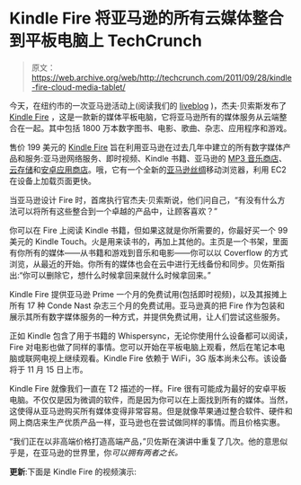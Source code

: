 # Kindle Fire 将亚马逊的所有云媒体整合到平板电脑上 TechCrunch

> 原文：<https://web.archive.org/web/http://techcrunch.com/2011/09/28/kindle-fire-cloud-media-tablet/>

今天，在纽约市的一次亚马逊活动上(阅读我们的 [liveblog](https://web.archive.org/web/20230204122515/https://techcrunch.com/2011/09/28/live-at-the-amazon-event-in-new-york-city/) )，杰夫·贝索斯发布了 [Kindle Fire](https://web.archive.org/web/20230204122515/https://techcrunch.com/2011/09/26/amazon-kindle-fire/) ，这是一款新的媒体平板电脑，它将亚马逊所有的媒体服务从云端整合在一起。其中包括 1800 万本数字图书、电影、歌曲、杂志、应用程序和游戏。

售价 199 美元的 [Kindle Fire](https://web.archive.org/web/20230204122515/http://www.amazon.com/gp/product/B0051VVOB2) 旨在利用亚马逊在过去几年中建立的所有数字媒体产品和服务:亚马逊网络服务、即时视频、Kindle 书籍、亚马逊的 [MP3 音乐商店](https://web.archive.org/web/20230204122515/https://techcrunch.com/2007/12/28/test-driving-amazons-mp3-store/)、[云存储](https://web.archive.org/web/20230204122515/https://techcrunch.com/2011/07/06/amazon-cloud-drive-now-to-include-unlimited-music-but-it-will-cost-20year/)和[安卓应用商店](https://web.archive.org/web/20230204122515/https://techcrunch.com/2011/03/22/amazon-android-app-store-3/)。哦，它有一个全新的[亚马逊丝绸](https://web.archive.org/web/20230204122515/https://techcrunch.com/2011/09/28/amazon-silk/)移动浏览器，利用 EC2 在设备上加载页面更快。

当亚马逊设计 Fire 时，首席执行官杰夫·贝索斯说，他们问自己，“有没有什么方法可以将所有这些整合到一个卓越的产品中，让顾客喜欢？”

你可以在 Fire 上阅读 Kindle 书籍，但如果这就是你所需要的，你最好买一个 99 美元的 Kindle Touch。火是用来读书的，再加上其他的。主页是一个书架，里面有你所有的媒体——从书籍和游戏到音乐和电影——你可以以 Coverflow 的方式浏览，从最近的开始。你所有的媒体也会在云中进行无线备份和同步。贝佐斯指出:“你可以删除它，想什么时候拿回来就什么时候拿回来。”

Kindle Fire 提供亚马逊 Prime 一个月的免费试用(包括即时视频)，以及其报摊上所有 17 种 Conde Nast 杂志三个月的免费试用。亚马逊真的把 Fire 作为包装和展示其所有数字媒体服务的一种方式，并提供免费试用，让人们尝试这些服务。

正如 Kindle 包含了用于书籍的 Whispersync，无论你使用什么设备都可以阅读，Fire 对电影也做了同样的事情。您可以开始在平板电脑上观看，然后在笔记本电脑或联网电视上继续观看。Kindle Fire 依赖于 WiFi，3G 版本尚未公布。该设备将于 11 月 15 日上市。

Kindle Fire 就像我们一直在 T2 描述的一样。Fire 很有可能成为最好的安卓平板电脑。不仅仅是因为微调的软件，而是因为你可以在上面找到所有的媒体。当然，这使得从亚马逊购买所有媒体变得非常容易。但是就像苹果通过整合软件、硬件和网上商店来生产优质产品一样，亚马逊也在尝试做同样的事情。而且价格实惠。

“我们正在以非高端价格打造高端产品，”贝佐斯在演讲中重复了几次。他的意思似乎是，在亚马逊的世界里，你*可以拥有两者之长。*

**更新**:下面是 Kindle Fire 的视频演示: